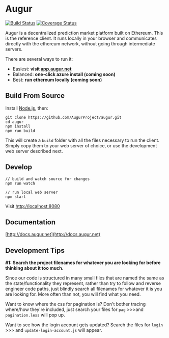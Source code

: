 Augur
=====
[![Build Status](https://travis-ci.org/AugurProject/augur.svg?branch=master)](https://travis-ci.org/AugurProject/augur)
[![Coverage Status](https://coveralls.io/repos/github/AugurProject/augur/badge.svg?branch=master)](https://coveralls.io/github/AugurProject/augur?branch=master)

Augur is a decentralized prediction market platform built on Ethereum.
This is the reference client.
It runs locally in your browser and communicates directly with the ethereum network, without going through intermediate servers.

There are several ways to run it:

- Easiest: **visit [app.augur.net](http://app.augur.net)**
- Balanced: **one-click azure install (coming soon)**
- Best: **run ethereum locally (coming soon)**


Build From Source
----------

Install [Node.js](https://nodejs.org/), then:

```
git clone https://github.com/AugurProject/augur.git
cd augur
npm install
npm run build
```

This will create a `build` folder with all the files necessary to run the client.
Simply copy them to your web server of choice, or use the development web server described next.


Develop
-----------

```
// build and watch source for changes
npm run watch

// run local web server
npm start

```

Visit [http://localhost:8080](http://localhost:8080)

Documentation
-------------

[http://docs.augur.net](http://docs.augur.net)

Development Tips
-------------

**#1: Search the project filenames for whatever you are looking for before thinking about it too much.**

Since our code is structured in many small files that are named the same as the state/functionality they represent, rather than try to follow and reverse engineer code paths, just blindly search all filenames for whatever it is you are looking for. More often than not, you will find what you need.

Want to know where the css for pagination is? Don't bother tracing where/how they're included, just search your files for `pag` >>>and `pagination.less` will pop up.

Want to see how the login account gets updated? Search the files for `login` >>> and `update-login-account.js` will appear.
